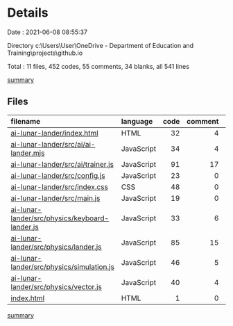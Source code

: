 # Details

Date : 2021-06-08 08:55:37

Directory c:\Users\User\OneDrive - Department of Education and Training\projects\github.io

Total : 11 files,  452 codes, 55 comments, 34 blanks, all 541 lines

[summary](results.md)

## Files
| filename | language | code | comment | blank | total |
| :--- | :--- | ---: | ---: | ---: | ---: |
| [ai-lunar-lander/index.html](/ai-lunar-lander/index.html) | HTML | 32 | 4 | 1 | 37 |
| [ai-lunar-lander/src/ai/ai-lander.mjs](/ai-lunar-lander/src/ai/ai-lander.mjs) | JavaScript | 34 | 4 | 0 | 38 |
| [ai-lunar-lander/src/ai/trainer.js](/ai-lunar-lander/src/ai/trainer.js) | JavaScript | 91 | 17 | 21 | 129 |
| [ai-lunar-lander/src/config.js](/ai-lunar-lander/src/config.js) | JavaScript | 23 | 0 | 0 | 23 |
| [ai-lunar-lander/src/index.css](/ai-lunar-lander/src/index.css) | CSS | 48 | 0 | 1 | 49 |
| [ai-lunar-lander/src/main.js](/ai-lunar-lander/src/main.js) | JavaScript | 19 | 0 | 5 | 24 |
| [ai-lunar-lander/src/physics/keyboard-lander.js](/ai-lunar-lander/src/physics/keyboard-lander.js) | JavaScript | 33 | 6 | 0 | 39 |
| [ai-lunar-lander/src/physics/lander.js](/ai-lunar-lander/src/physics/lander.js) | JavaScript | 85 | 15 | 3 | 103 |
| [ai-lunar-lander/src/physics/simulation.js](/ai-lunar-lander/src/physics/simulation.js) | JavaScript | 46 | 5 | 2 | 53 |
| [ai-lunar-lander/src/physics/vector.js](/ai-lunar-lander/src/physics/vector.js) | JavaScript | 40 | 4 | 0 | 44 |
| [index.html](/index.html) | HTML | 1 | 0 | 1 | 2 |

[summary](results.md)